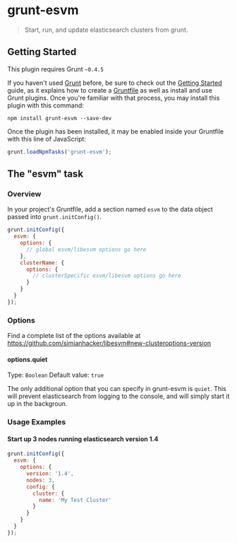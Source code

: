 # grunt-esvm

> Start, run, and update elasticsearch clusters from grunt.

## Getting Started
This plugin requires Grunt `~0.4.5`

If you haven't used [Grunt](http://gruntjs.com/) before, be sure to check out the [Getting Started](http://gruntjs.com/getting-started) guide, as it explains how to create a [Gruntfile](http://gruntjs.com/sample-gruntfile) as well as install and use Grunt plugins. Once you're familiar with that process, you may install this plugin with this command:

```shell
npm install grunt-esvm --save-dev
```

Once the plugin has been installed, it may be enabled inside your Gruntfile with this line of JavaScript:

```js
grunt.loadNpmTasks('grunt-esvm');
```

## The "esvm" task

### Overview
In your project's Gruntfile, add a section named `esvm` to the data object passed into `grunt.initConfig()`.

```js
grunt.initConfig({
  esvm: {
    options: {
      // global esvm/libesvm options go here
    },
    clusterName: {
      options: {
        // clusterSpecific esvm/libesvm options go here
      }
    }
  }
});
```

### Options

Find a complete list of the options available at https://github.com/simianhacker/libesvm#new-clusteroptions-version

#### options.quiet
Type: `Boolean`
Default value: `true`

The only additional option that you can specify in grunt-esvm is `quiet`. This will prevent elasticsearch from logging to the console, and will simply start it up in the backgroun.

### Usage Examples

#### Start up 3 nodes running elasticsearch version 1.4

```js
grunt.initConfig({
  esvm: {
    options: {
      version: '1.4',
      nodes: 3,
      config: {
        cluster: {
          name: 'My Test Cluster'
        }
      }
    }
  }
});
```